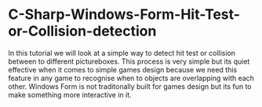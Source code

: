 # C-Sharp-Windows-Form-Hit-Test-or-Collision-detection
In this tutorial we will look at a simple way to detect hit test or collision between to different pictureboxes. This process is very simple but its quiet effective when it comes to simple games design because we need this feature in any game to recognise when to objects are overlapping with each other. Windows Form is not traditonally built for games design but its fun to make something more interactive in it.
